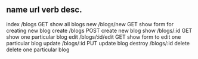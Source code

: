name            url         verb               desc.
-------------------------------------------------------------
index         /blogs           GET                show all blogs
new           /blogs/new       GET                show form for creating new blog
create        /blogs           POST               create new blog
show          /blogs/:id       GET                show one particular blog
edit          /blogs/:id/edit  GET                show form to edit one particular blog
update        /blogs/:id       PUT                update blog
destroy       /blogs/:id       delete             delete one particular blog
